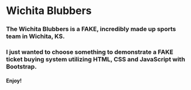 # Wichita Blubbers

### The Wichita Blubbers is a FAKE, incredibly made up sports team in Wichita, KS. 
### I just wanted to choose something to demonstrate a FAKE ticket buying system utilizing HTML, CSS and JavaScript with Bootstrap.

#### Enjoy!
